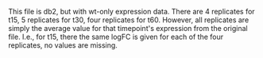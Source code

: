 This file is db2, but with wt-only expression data.  There are 4 replicates for t15, 5 replicates for t30, four replicates for t60.  However, all replicates are simply the average value for that timepoint's expression from the original file.  I.e., for t15, there the same logFC is given for each of the four replicates, no values are missing.
